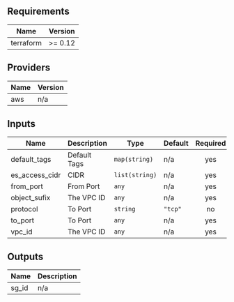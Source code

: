 ## Requirements

| Name | Version |
|------|---------|
| terraform | >= 0.12 |

## Providers

| Name | Version |
|------|---------|
| aws | n/a |

## Inputs

| Name | Description | Type | Default | Required |
|------|-------------|------|---------|:--------:|
| default\_tags | Default Tags | `map(string)` | n/a | yes |
| es\_access\_cidr | CIDR | `list(string)` | n/a | yes |
| from\_port | From Port | `any` | n/a | yes |
| object\_sufix | The VPC ID | `any` | n/a | yes |
| protocol | To Port | `string` | `"tcp"` | no |
| to\_port | To Port | `any` | n/a | yes |
| vpc\_id | The VPC ID | `any` | n/a | yes |

## Outputs

| Name | Description |
|------|-------------|
| sg\_id | n/a |

